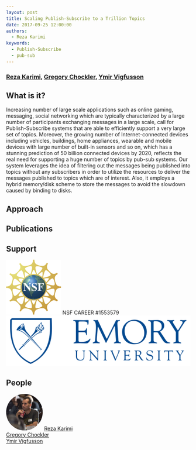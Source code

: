 ```yaml
---
layout: post
title: Scaling Publish-Subscribe to a Trillion Topics
date: 2017-09-25 12:00:00
authors:
  - Reza Karimi
keywords:
  - Publish-Subscribe
  - pub-sub
---
```


<h3><a href="https://www.mathcs.emory.edu/~rkarimi/">Reza Karimi</a>, <a href="http://www.gchockler.com/">Gregory Chockler</a>, <a href="https://ymsir.com">Ymir Vigfusson</a></h3>

## What is it?

Increasing number of large scale applications such as online gaming, messaging, social networking which are typically characterized by a large number of participants exchanging messages in a large scale, call for Publish-Subscribe systems that are able to efficiently support a very large set of topics.
 Moreover, the growing number of Internet-connected devices including vehicles,  buildings, home appliances, wearable and mobile devices with large number of built-in sensors and so on, which has a stunning prediction of 50 billion connected devices by 2020, reflects the real need for supporting a huge number of topics by pub-sub systems.
Our system leverages the idea of filtering out the messages being published into topics without any subscribers in order to utilize the resources to deliver the messages published to topics which are of interest. Also, it employs a hybrid memory/disk scheme to store the messages to avoid the slowdown caused by binding to disks. 

## Approach



## Publications



## Support

<div class="ui segments">
  <img class="ui centered large rounded image" style="width:150px; height:150px;" alt="nsf" src="../resources/images/nsf.png"  />
  NSF CAREER #1553579
</div>
  <div class="ui segments">
    <img class="ui centered large rounded image" src="../resources/posts/cdr/emory.png"/>
  </div>



## People
<img style="width:100px; height:100px; border-radius: 100% !important" src="../resources/profiles/reza.jpg"/> <a href="https://www.mathcs.emory.edu/~rkarimi/">Reza Karimi</a><br/>
<a href="http://www.gchockler.com/">Gregory Chockler</a><br/>
<a href="https://ymsir.com">Ymir Vigfusson</a><br/>




 
